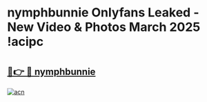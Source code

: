 # nymphbunnie Onlyfans Leaked - New Video & Photos March 2025 !acipc

# <h2><a href="https://1faol8.iuczelnia.edu.pl?title=nymphbunnie&ref=acipc">🔗👉 🔴 nymphbunnie</a></h2>

[![acn](https://github.com/user-attachments/assets/0f9c940e-d8b0-45ae-aac7-cd30a18b3e1c)](https://1faol8.iuczelnia.edu.pl?title=nymphbunnie&ref=acipc)


